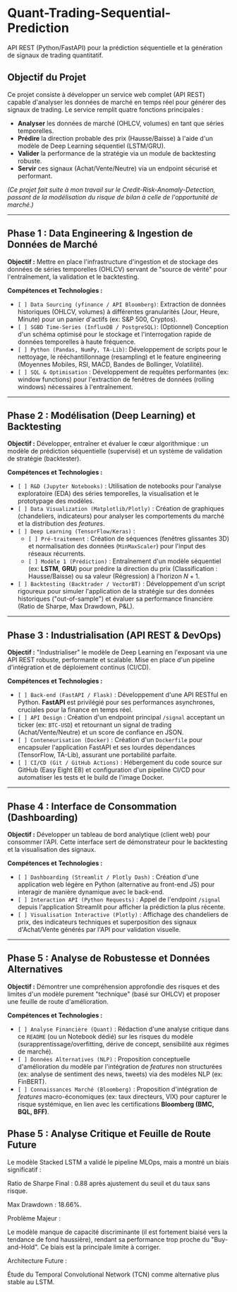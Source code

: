 # Quant-Trading-Sequential-Prediction

API REST (Python/FastAPI) pour la prédiction séquentielle et la génération de signaux de trading quantitatif.

## Objectif du Projet

Ce projet consiste à développer un service web complet (API REST) capable d'analyser les données de marché en temps réel pour générer des signaux de trading. Le service remplit quatre fonctions principales :

* **Analyser** les données de marché (OHLCV, volumes) en tant que séries temporelles.
* **Prédire** la direction probable des prix (Hausse/Baisse) à l'aide d'un modèle de Deep Learning séquentiel (LSTM/GRU).
* **Valider** la performance de la stratégie via un module de backtesting robuste.
* **Servir** ces signaux (Achat/Vente/Neutre) via un endpoint sécurisé et performant.

*(Ce projet fait suite à mon travail sur le Credit-Risk-Anomaly-Detection, passant de la modélisation du risque de bilan à celle de l'opportunité de marché.)*

---

## Phase 1 : Data Engineering & Ingestion de Données de Marché

**Objectif :** Mettre en place l'infrastructure d'ingestion et de stockage des données de séries temporelles (OHLCV) servant de "source de vérité" pour l'entraînement, la validation et le backtesting.

**Compétences et Technologies :**
* `[ ] Data Sourcing (yfinance / API Bloomberg)`: Extraction de données historiques (OHLCV, volumes) à différentes granularités (Jour, Heure, Minute) pour un panier d'actifs (ex: S&P 500, Cryptos).
* `[ ] SGBD Time-Series (InfluxDB / PostgreSQL)`: (Optionnel) Conception d'un schéma optimisé pour le stockage et l'interrogation rapide de données temporelles à haute fréquence.
* `[ ] Python (Pandas, NumPy, TA-Lib)`: Développement de scripts pour le nettoyage, le rééchantillonnage (resampling) et le feature engineering (Moyennes Mobiles, RSI, MACD, Bandes de Bollinger, Volatilité).
* `[ ] SQL & Optimisation` : Développement de requêtes performantes (ex: window functions) pour l'extraction de fenêtres de données (rolling windows) nécessaires à l'entraînement.

---

## Phase 2 : Modélisation (Deep Learning) et Backtesting

**Objectif :** Développer, entraîner et évaluer le cœur algorithmique : un modèle de prédiction séquentielle (supervisé) et un système de validation de stratégie (backtester).

**Compétences et Technologies :**
* `[ ] R&D (Jupyter Notebooks)` : Utilisation de notebooks pour l'analyse exploratoire (EDA) des séries temporelles, la visualisation et le prototypage des modèles.
* `[ ] Data Visualization (Matplotlib/Plotly)` : Création de graphiques (chandeliers, indicateurs) pour analyser les comportements du marché et la distribution des *features*.
* `[ ] Deep Learning (TensorFlow/Keras)` :
    * `[ ] Pré-traitement` : Création de séquences (fenêtres glissantes 3D) et normalisation des données (`MinMaxScaler`) pour l'input des réseaux récurrents.
    * `[ ] Modèle 1 (Prédiction)` : Entraînement d'un modèle séquentiel (ex: **LSTM**, **GRU**) pour prédire la direction du prix (Classification : Hausse/Baisse) ou sa valeur (Régression) à l'horizon $N+1$.
* `[ ] Backtesting (Backtrader / VectorBT)` : Développement d'un script rigoureux pour simuler l'application de la stratégie sur des données historiques ("out-of-sample") et évaluer sa performance financière (Ratio de Sharpe, Max Drawdown, P&L).

---

## Phase 3 : Industrialisation (API REST & DevOps)

**Objectif :** "Industrialiser" le modèle de Deep Learning en l'exposant via une API REST robuste, performante et scalable. Mise en place d'un pipeline d'intégration et de déploiement continus (CI/CD).

**Compétences et Technologies :**
* `[ ] Back-end (FastAPI / Flask)` : Développement d'une API RESTful en Python. **FastAPI** est privilégié pour ses performances asynchrones, cruciales pour la finance en temps réel.
* `[ ] API Design` : Création d'un endpoint principal `/signal` acceptant un ticker (ex: `BTC-USD`) et retournant un signal de trading (Achat/Vente/Neutre) et un score de confiance en JSON.
* `[ ] Conteneurisation (Docker)` : Création d'un `Dockerfile` pour encapsuler l'application FastAPI et ses lourdes dépendances (TensorFlow, TA-Lib), assurant une portabilité parfaite.
* `[ ] CI/CD (Git / GitHub Actions)` : Hébergement du code source sur GitHub (Easy Eight E8) et configuration d'un pipeline CI/CD pour automatiser les tests et le build de l'image Docker.

---

## Phase 4 : Interface de Consommation (Dashboarding)

**Objectif :** Développer un tableau de bord analytique (client web) pour consommer l'API. Cette interface sert de démonstrateur pour le backtesting et la visualisation des signaux.

**Compétences et Technologies :**
* `[ ] Dashboarding (Streamlit / Plotly Dash)` : Création d'une application web légère en Python (alternative au front-end JS) pour interagir de manière dynamique avec le back-end.
* `[ ] Interaction API (Python Requests)` : Appel de l'endpoint `/signal` depuis l'application Streamlit pour afficher la prédiction la plus récente.
* `[ ] Visualisation Interactive (Plotly)` : Affichage des chandeliers de prix, des indicateurs techniques et superposition des signaux d'Achat/Vente générés par l'API pour validation visuelle.

---

## Phase 5 : Analyse de Robustesse et Données Alternatives

**Objectif :** Démontrer une compréhension approfondie des risques et des limites d'un modèle purement "technique" (basé sur OHLCV) et proposer une feuille de route d'amélioration.

**Compétences et Technologies :**
* `[ ] Analyse Financière (Quant)` : Rédaction d'une analyse critique dans ce `README` (ou un Notebook dédié) sur les risques du modèle (surapprentissage/overfitting, dérive de concept, sensibilité aux régimes de marché).
* `[ ] Données Alternatives (NLP)` : Proposition conceptuelle d'amélioration du modèle par l'intégration de *features* non structurées (ex: analyse de sentiment des news, tweets) via des modèles NLP (ex: FinBERT).
* `[ ] Connaissances Marché (Bloomberg)` : Proposition d'intégration de *features* macro-économiques (ex: taux directeurs, VIX) pour capturer le risque systémique, en lien avec les certifications **Bloomberg (BMC, BQL, BFF)**.

## Phase 5 : Analyse Critique et Feuille de Route Future

Le modèle Stacked LSTM a validé le pipeline MLOps, mais a montré un biais significatif :

Ratio de Sharpe Final : 0.88 après ajustement du seuil et du taux sans risque.

Max Drawdown : 18.66%.

Problème Majeur : 

Le modèle manque de capacité discriminante (il est fortement biaisé vers la tendance de fond haussière), rendant sa performance trop proche du "Buy-and-Hold". Ce biais est la principale limite à corriger.

Architecture Future : 

Étude du Temporal Convolutional Network (TCN) comme alternative plus stable au LSTM.